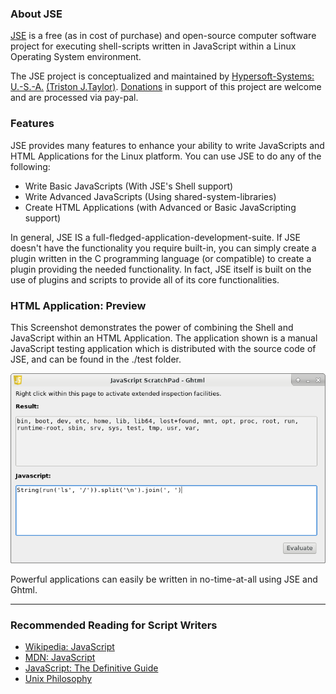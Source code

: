 ### About JSE
[JSE](https://github.com/hypersoft/jse/wiki/About-JSE) is a free (as in cost of 
purchase) and open-source computer software project for executing shell-scripts 
written in JavaScript within a Linux Operating System environment.

The JSE project is conceptualized and maintained by
[Hypersoft-Systems: U.-S.-A.](https://github.com/hypersoft/)
[(Triston J.Taylor)](mailto:pc.wiz.tt@gmail.com). [Donations](https://www.paypal.com/cgi-bin/webscr?cmd=_s-xclick&hosted_button_id=DG3H6F8DSG4BC)
in support of this project are welcome and are processed via pay-pal.

### Features
JSE provides many features to enhance your ability to write JavaScripts and
HTML Applications for the Linux platform. You can use JSE to do any of the following:

  - Write Basic JavaScripts (With JSE's Shell support)
  - Write Advanced JavaScripts (Using shared-system-libraries)
  - Create HTML Applications (with Advanced or Basic JavaScripting support)

In general, JSE IS a full-fledged-application-development-suite. If JSE doesn't
have the functionality you require built-in, you can simply create a plugin written
in the C programming language (or compatible) to create a plugin providing the
needed functionality. In fact, JSE itself is built on the use of plugins and
scripts to provide all of its core functionalities.

### HTML Application: Preview

This Screenshot demonstrates the power of combining the Shell and JavaScript 
within an HTML Application. The application shown is a manual JavaScript testing application
which is distributed with the source code of JSE, and can be found in the ./test folder.

![Ghtml Testbed Screenshot](data/Screenshot_2018-11-18_20-42-20.png "Ghtml Testbed")

Powerful applications can easily be written in no-time-at-all using JSE and Ghtml.

<hr>

### Recommended Reading for Script Writers
* [Wikipedia: JavaScript](http://en.wikipedia.org/wiki/JavaScript)
* [MDN: JavaScript](https://developer.mozilla.org/en-US/docs/Web/JavaScript)
* [JavaScript: The Definitive Guide](http://www.amazon.com/JavaScript-Definitive-Guide-David-Flanagan/dp/0596000480)
* [Unix Philosophy](http://en.wikipedia.org/wiki/Unix_philosophy)
